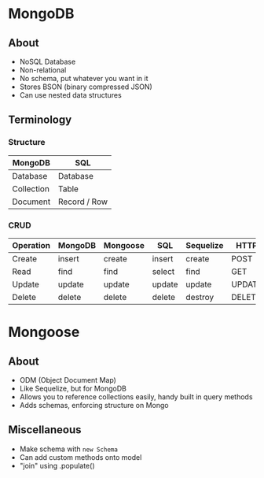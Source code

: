 # MongoDB

## About

- NoSQL Database
- Non-relational
- No schema, put whatever you want in it
- Stores BSON (binary compressed JSON)
- Can use nested data structures

## Terminology

### Structure

| MongoDB    | SQL          |
| ---------- | ------------ |
| Database   | Database     |
| Collection | Table        |
| Document   | Record / Row |

### CRUD

| Operation | MongoDB | Mongoose | SQL    | Sequelize | HTTP   |
| --------- | ------- | -------- | ------ | --------- | ------ |
| Create    | insert  | create   | insert | create    | POST   |
| Read      | find    | find     | select | find      | GET    |
| Update    | update  | update   | update | update    | UPDATE |
| Delete    | delete  | delete   | delete | destroy   | DELETE |

# Mongoose

## About

- ODM (Object Document Map)
- Like Sequelize, but for MongoDB
- Allows you to reference collections easily, handy built in query methods
- Adds schemas, enforcing structure on Mongo

## Miscellaneous

- Make schema with `new Schema`
- Can add custom methods onto model
- "join" using .populate()